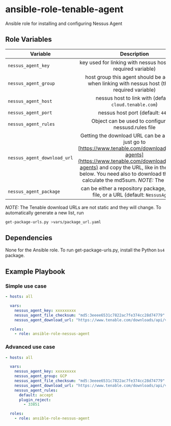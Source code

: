# ansible-role-tenable-agent

Ansible role for installing and configuring Nessus Agent

## Role Variables

| Variable                    |                                                                                                                                         Description                                                                                                                                          |
| --------------------------- | :------------------------------------------------------------------------------------------------------------------------------------------------------------------------------------------------------------------------------------------------------------------------------------------: |
| `nessus_agent_key`          |                                                                                                             key used for linking with nessus host (this is a required variable)                                                                                                              |
| `nessus_agent_group`        |                                                                                             host group this agent should be added to when linking with nessus host (this is a required variable)                                                                                             |
| `nessus_agent_host`         |                                                                                                                   nessus host to link with (default: `cloud.tenable.com`)                                                                                                                    |
| `nessus_agent_port`         |                                                                                                                              nessus host port (default: `443`)                                                                                                                               |
| `nessus_agent_rules`        |                                                                                                                    Object can be used to configure the nessusd.rules file                                                                                                                    |
| `nessus_agent_download_url` | Getting the download URL can be a bit tricky, just go to [https://www.tenable.com/downloads/nessus-agents](https://www.tenable.com/downloads/nessus-agents) and copy the URL, like in the example below. You need also to download the file and calculate the md5sum. _NOTE:_ The Link is nt |
| `nessus_agent_package`      |                                                                                                    can be either a repository package, path to a file, or a URL (default: `NessusAgent`)                                                                                                     |

_NOTE:_ The Tenable download URLs are not static and they will change. To automatically generate a new list, run

```sh
get-package-urls.py >vars/package_url.yaml
```

## Dependencies

None for the Ansible role. To run get-package-urls.py, install the Python `bs4` package.

## Example Playbook

### Simple use case

```yaml
- hosts: all

  vars:
    nessus_agent_key: xxxxxxxxx
    nessus_agent_file_checksum: "md5:3eeee6531c7822ac7fe374cc28d74779"
    nessus_agent_download_url: "https://www.tenable.com/downloads/api/v1/public/pages/nessus-agents/downloads/12176/download?i_agree_to_tenable_license_agreement=true" # NessusAgent-8.2.2-ubuntu1110_amd64.deb

  roles:
    - role: ansible-role-nessus-agent
```

### Advanced use case

```yaml
- hosts: all

  vars:
    nessus_agent_key: xxxxxxxxx
    nessus_agent_group: GCP
    nessus_agent_file_checksum: "md5:3eeee6531c7822ac7fe374cc28d74779"
    nessus_agent_download_url: "https://www.tenable.com/downloads/api/v1/public/pages/nessus-agents/downloads/12176/download?i_agree_to_tenable_license_agreement=true" # NessusAgent-8.2.2-ubuntu1110_amd64.deb
    nessus_agent_rules:
      default: accept
      plugin_reject:
        - 33851

  roles:
    - role: ansible-role-nessus-agent
```

